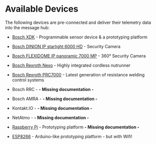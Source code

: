 # Available Devices

The following devices are pre-connected and deliver their telemetry data into the message hub:

- [Bosch XDK](BCX17_Bosch_XDK110.md) - Programmable sensor device & a prototyping platform
- [Bosch DINION IP starlight 6000 HD](BCX17_Bosch_DINION_IP_starlight_6000_HD.md) - Security Camera
- [Bosch FLEXIDOME IP panoramic 7000 MP](BCX17_Bosch_FLEXIDOME_IP_panoramic_7000_MP) - 360° Security Camera 
- [Bosch Rexroth Nexo](BCX17_Bosch_Nexo.md) - Highly integrated cordless nutrunner
- [Bosch Rexroth PRC7000](BCX17_Bosch_PRC7000.md) - Latest generation of resistance welding control systems
- Bosch RRC - **- Missing documentation -**
- Bosch AMRA - **- Missing documentation -**

- Kontakt.IO - **- Missing documentation -**
- NetAtmo - **- Missing documentation -**


- [Raspberry Pi](Raspberry_Pi/) - Prototyping platform **- Missing documentation -**
- [ESP8266](esp8266/) - Arduino-like prototyping platform - but with Wifi!
